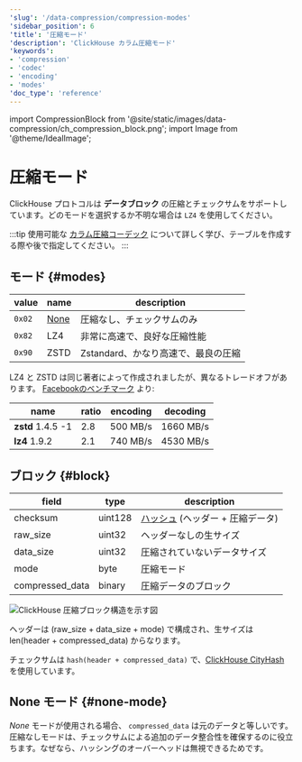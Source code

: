 ```yaml
---
'slug': '/data-compression/compression-modes'
'sidebar_position': 6
'title': '圧縮モード'
'description': 'ClickHouse カラム圧縮モード'
'keywords':
- 'compression'
- 'codec'
- 'encoding'
- 'modes'
'doc_type': 'reference'
---
```


import CompressionBlock from '@site/static/images/data-compression/ch_compression_block.png';
import Image from '@theme/IdealImage';


# 圧縮モード

ClickHouse プロトコルは **データブロック** の圧縮とチェックサムをサポートしています。どのモードを選択するか不明な場合は `LZ4` を使用してください。

:::tip
使用可能な [カラム圧縮コーデック](/sql-reference/statements/create/table#column_compression_codec) について詳しく学び、テーブルを作成する際や後で指定してください。
:::

## モード {#modes}

| value  | name               | description                              |
|--------|--------------------|------------------------------------------|
| `0x02` | [None](#none-mode) | 圧縮なし、チェックサムのみ           |
| `0x82` | LZ4                | 非常に高速で、良好な圧縮性能         |
| `0x90` | ZSTD               | Zstandard、かなり高速で、最良の圧縮 |

LZ4 と ZSTD は同じ著者によって作成されましたが、異なるトレードオフがあります。
[Facebookのベンチマーク](https://facebook.github.io/zstd/#benchmarks) より:

| name              | ratio | encoding | decoding  |
|-------------------|-------|----------|-----------|
| **zstd** 1.4.5 -1 | 2.8   | 500 MB/s | 1660 MB/s |
| **lz4** 1.9.2     | 2.1   | 740 MB/s | 4530 MB/s |

## ブロック {#block}

| field           | type    | description                                      |
|-----------------|---------|--------------------------------------------------|
| checksum        | uint128 | [ハッシュ](../native-protocol/hash.md) (ヘッダー + 圧縮データ) |
| raw_size        | uint32  | ヘッダーなしの生サイズ                          |
| data_size       | uint32  | 圧縮されていないデータサイズ                    |
| mode            | byte    | 圧縮モード                                 |
| compressed_data | binary  | 圧縮データのブロック                         |

<Image img={CompressionBlock} size="md" alt="ClickHouse 圧縮ブロック構造を示す図"/>

ヘッダーは (raw_size + data_size + mode) で構成され、生サイズは len(header + compressed_data) からなります。

チェックサムは `hash(header + compressed_data)` で、[ClickHouse CityHash](../native-protocol/hash.md) を使用しています。

## None モード {#none-mode}

*None* モードが使用される場合、 `compressed_data` は元のデータと等しいです。
圧縮なしモードは、チェックサムによる追加のデータ整合性を確保するのに役立ちます。なぜなら、ハッシングのオーバーヘッドは無視できるためです。
